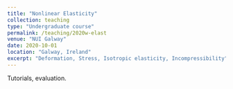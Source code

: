 ```yaml
---
title: "Nonlinear Elasticity"
collection: teaching
type: "Undergraduate course"
permalink: /teaching/2020w-elast
venue: "NUI Galway"
date: 2020-10-01
location: "Galway, Ireland"
excerpt: "Deformation, Stress, Isotropic elasticity, Incompressibility"
---
```


Tutorials, evaluation.